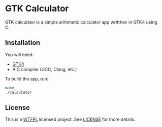 # GTK Calculator

GTK calculator is a simple arithmetic calculator app writthen in GTK4 using C.

## Installation

You will need:

- [GTK4](https://www.gtk.org/docs/installations/)
- A C compiler (GCC, Clang, etc.)

To build the app, run:

```bash
make
./calculator
```

## License

This is a [WTFPL](http://www.wtfpl.net/about/) licensed project. See [LICENSE](LICENSE) for more details.
